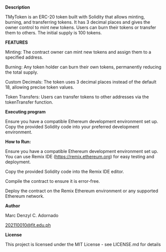 **Description**

TMyToken is an ERC-20 token built with Solidity that allows minting, burning, and transferring tokens. It has 3 decimal places and gives the owner control to mint new tokens. Users can burn their tokens or transfer them to others. The initial supply is 100 tokens.

**FEATURES**

Minting: The contract owner can mint new tokens and assign them to a specified address.

Burning: Any token holder can burn their own tokens, permanently reducing the total supply.

Custom Decimals: The token uses 3 decimal places instead of the default 18, allowing precise token values.

Token Transfers: Users can transfer tokens to other addresses via the tokenTransfer function.


**Executing program**

Ensure you have a compatible Ethereum development environment set up. Copy the provided Solidity code into your preferred development environment.

**How to Run:**

Ensure you have a compatible Ethereum development environment set up. You can use Remix IDE (https://remix.ethereum.org) for easy testing and deployment.

Copy the provided Solidity code into the Remix IDE editor.

Compile the contract to ensure it is error-free.

Deploy the contract on the Remix Ethereum environment or any supported Ethereum network.

**Author**

Marc Denzyl C. Adornado

202110010@fit.edu.ph

**License**

This project is licensed under the MIT License - see LICENSE.md for details
